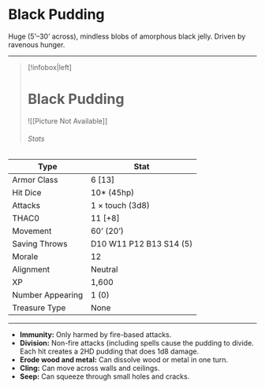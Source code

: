 # Black Pudding

Huge (5’–30’ across), mindless blobs of amorphous black jelly. Driven by ravenous hunger.

------
> [!infobox|left] 
>  # Black Pudding
>  ![[Picture Not Available]] 
>  ###### Stats 
| Type                    | Stat        |
| ---------------- | ------------------------------ |
| Armor Class     | 6 [13]                  |
| Hit Dice         | 10* (45hp)              |
| Attacks          | 1 × touch (3d8)         |
| THAC0            | 11 [+8]                 |
| Movement         | 60’ (20’)               |
| Saving Throws    | D10 W11 P12 B13 S14 (5) |
| Morale           | 12                      |
| Alignment        | Neutral                 |
| XP               | 1,600                   |
| Number Appearing | 1 (0)                   |
| Treasure Type    | None                    |

------

- **Immunity:** Only harmed by fire-based attacks.
- **Division:** Non-fire attacks (including spells cause the pudding to divide. Each hit creates a 2HD pudding that does 1d8 damage.
- **Erode wood and metal:** Can dissolve wood or metal in one turn.
- **Cling:** Can move across walls and ceilings.
- **Seep:** Can squeeze through small holes and cracks.